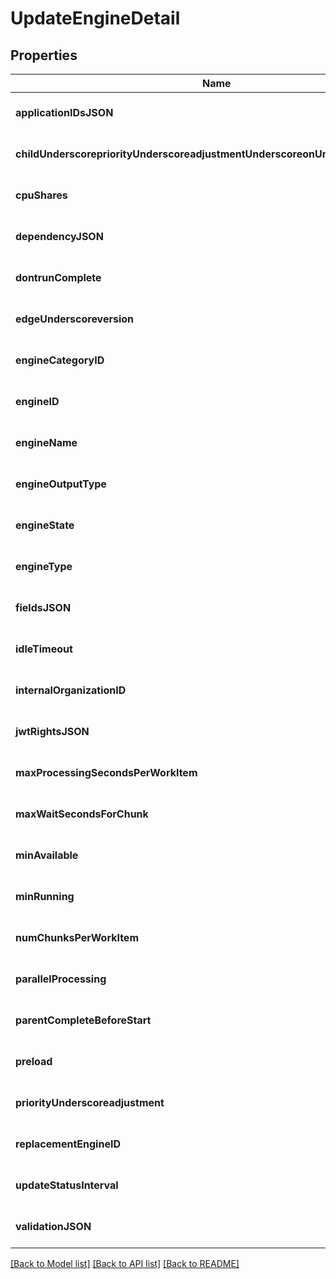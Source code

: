 # UpdateEngineDetail

## Properties
Name | Type | Description | Notes
------------ | ------------- | ------------- | -------------
**applicationIDsJSON** | **string** |  | [optional] [default to null]
**childUnderscorepriorityUnderscoreadjustmentUnderscoreonUnderscorecomplete** | **integer** |  | [optional] [default to null]
**cpuShares** | **integer** |  | [optional] [default to null]
**dependencyJSON** | **string** |  | [optional] [default to null]
**dontrunComplete** | **boolean** |  | [optional] [default to null]
**edgeUnderscoreversion** | **integer** |  | [optional] [default to null]
**engineCategoryID** | **string** |  | [optional] [default to null]
**engineID** | **string** |  | [optional] [default to null]
**engineName** | **string** |  | [optional] [default to null]
**engineOutputType** | [**EngineTypeEnum**](EngineTypeEnum.md) |  | [optional] [default to null]
**engineState** | [**EngineStateEnum**](EngineStateEnum.md) |  | [optional] [default to null]
**engineType** | [**EngineTypeEnum**](EngineTypeEnum.md) |  | [optional] [default to null]
**fieldsJSON** | **string** |  | [optional] [default to null]
**idleTimeout** | **integer** |  | [optional] [default to null]
**internalOrganizationID** | **string** |  | [optional] [default to null]
**jwtRightsJSON** | **string** |  | [optional] [default to null]
**maxProcessingSecondsPerWorkItem** | **integer** |  | [optional] [default to null]
**maxWaitSecondsForChunk** | **integer** |  | [optional] [default to null]
**minAvailable** | **integer** |  | [optional] [default to null]
**minRunning** | **integer** |  | [optional] [default to null]
**numChunksPerWorkItem** | **integer** |  | [optional] [default to null]
**parallelProcessing** | **boolean** |  | [optional] [default to null]
**parentCompleteBeforeStart** | **boolean** |  | [optional] [default to null]
**preload** | **boolean** |  | [optional] [default to null]
**priorityUnderscoreadjustment** | **integer** |  | [optional] [default to null]
**replacementEngineID** | **string** |  | [optional] [default to null]
**updateStatusInterval** | **integer** |  | [optional] [default to null]
**validationJSON** | **string** |  | [optional] [default to null]

[[Back to Model list]](../README.md#documentation-for-models) [[Back to API list]](../README.md#documentation-for-api-endpoints) [[Back to README]](../README.md)


